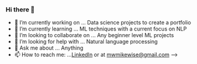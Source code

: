 ### Hi there 👋

- 🔭 I’m currently working on ... Data science projects to create a portfolio
- 🌱 I’m currently learning ... ML techniques with a current focus on NLP
- 👯 I’m looking to collaborate on ... Any beginner level ML projects
- 🤔 I’m looking for help with ... Natural language processing
- 💬 Ask me about ... Anything
- 📫 How to reach me: ...[LinkedIn](https://www.linkedin.com/in/michael-wise-3a831134) or at mwmikewise@gmail.com
-->

